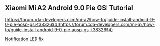 ## Xiaomi Mi A2 Android 9.0 Pie GSI Tutorial

[https://forum.xda-developers.com/mi-a2/how-to/guide-install-android-9-0-pie-aosp-gsi-t3832694](https://forum.xda-developers.com/mi-a2/how-to/guide-install-android-9-0-pie-aosp-gsi-t3832694)

[Notification LED fix](https://github.com/phhusson/device_phh_treble/pull/49)